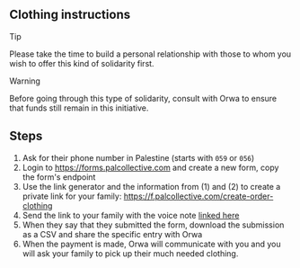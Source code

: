 ## Clothing instructions

> [!TIP]
> Please take the time to build a personal relationship with those to whom you wish to offer this kind of solidarity first.

> [!WARNING]  
> Before going through this type of solidarity, consult with Orwa to ensure that funds still remain in this initiative.

## Steps

1. Ask for their phone number in Palestine (starts with `059` or `056`)
2. Login to https://forms.palcollective.com and create a new form, copy the form's endpoint
3. Use the link generator and the information from (1) and (2) to create a private link for your family: https://f.palcollective.com/create-order-clothing
4. Send the link to your family with the voice note [linked here](./assets/clothing_instructions.m4a)
5. When they say that they submitted the form, download the submission as a CSV and share the specific entry with Orwa
6. When the payment is made, Orwa will communicate with you and you will ask your family to pick up their much needed clothing.